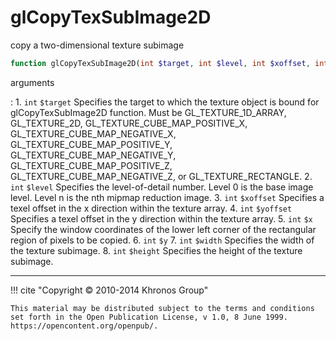 # glCopyTexSubImage2D
copy a two-dimensional texture subimage

```php
function glCopyTexSubImage2D(int $target, int $level, int $xoffset, int $yoffset, int $x, int $y, int $width, int $height) : void
```

arguments

:    1. `int` `$target` Specifies the target to which the texture object is bound
    for glCopyTexSubImage2D function. Must be
    <constant>GL_TEXTURE_1D_ARRAY</constant>, <constant>GL_TEXTURE_2D</constant>,
    <constant>GL_TEXTURE_CUBE_MAP_POSITIVE_X</constant>,
    <constant>GL_TEXTURE_CUBE_MAP_NEGATIVE_X</constant>,
    <constant>GL_TEXTURE_CUBE_MAP_POSITIVE_Y</constant>,
    <constant>GL_TEXTURE_CUBE_MAP_NEGATIVE_Y</constant>,
    <constant>GL_TEXTURE_CUBE_MAP_POSITIVE_Z</constant>,
    <constant>GL_TEXTURE_CUBE_MAP_NEGATIVE_Z</constant>, or
    <constant>GL_TEXTURE_RECTANGLE</constant>.
    2. `int` `$level` Specifies the level-of-detail number. Level 0 is the base
    image level. Level n is the nth mipmap reduction image.
    3. `int` `$xoffset` Specifies a texel offset in the x direction within the
    texture array.
    4. `int` `$yoffset` Specifies a texel offset in the y direction within the
    texture array.
    5. `int` `$x` Specify the window coordinates of the lower left corner of the
    rectangular region of pixels to be copied.
    6. `int` `$y` 
    7. `int` `$width` Specifies the width of the texture subimage.
    8. `int` `$height` Specifies the height of the texture subimage.

---
     

!!! cite "Copyright © 2010-2014 Khronos Group"

    This material may be distributed subject to the terms and conditions set forth in the Open Publication License, v 1.0, 8 June 1999. https://opencontent.org/openpub/.